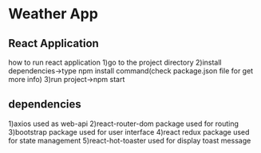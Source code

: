 # Weather App

## React Application

how to run react application
1)go to the project directory
2)install dependencies->type npm install command(check package.json file for get more info)
3)run project->npm start

## dependencies

1)axios used as web-api
2)react-router-dom package used for routing
3)bootstrap package used for user interface
4)react redux package used for state management
5)react-hot-toaster used for display toast message
